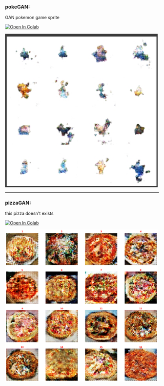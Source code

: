 ### **pokeGAN:**
GAN pokemon game sprite

[![Open In Colab](https://colab.research.google.com/assets/colab-badge.svg)](https://colab.research.google.com/github/AllanKamimura/AI/blob/master/image/GAN/Pokegan.ipynb) 

<img src = "../examples/pokemon_gan.jpg" alt = "pokemon gan exemple" width = "500"/>


---
### **pizzaGAN:**
this pizza doesn't exists

[![Open In Colab](https://colab.research.google.com/assets/colab-badge.svg)](https://colab.research.google.com/github/AllanKamimura/AI/blob/master/image/GAN/pizzaGAN.ipynb)

<img src = "../examples/pizza_gan.png" alt = "pizza gan exemple" width = "500"/>

